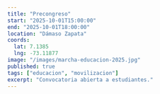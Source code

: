 ```yaml
---
title: "Precongreso"
start: "2025-10-01T15:00:00"
end: "2025-10-01T18:00:00"
location: "Dámaso Zapata"
coords:
  lat: 7.1385
  lng: -73.11877
image: "/images/marcha-educacion-2025.jpg"
published: true
tags: ["educacion", "movilizacion"]
excerpt: "Convocatoria abierta a estudiantes."
---
```

